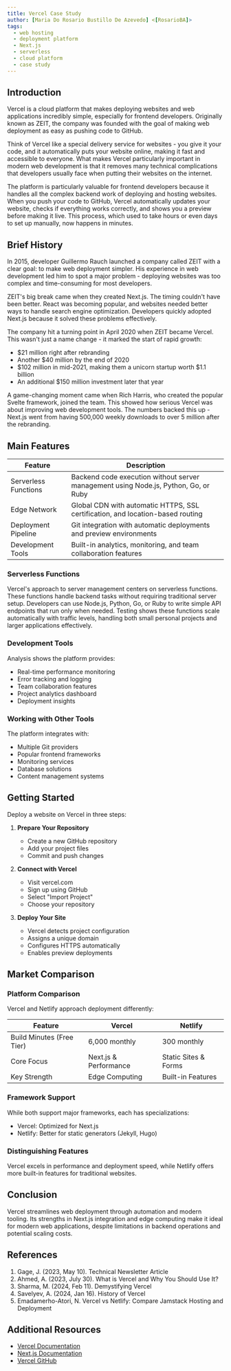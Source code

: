 ```yaml
---
title: Vercel Case Study
author: [Maria Do Rosario Bustillo De Azevedo] <[RosarioBA]>
tags:
  - web hosting
  - deployment platform
  - Next.js
  - serverless
  - cloud platform
  - case study
---
```


## Introduction

Vercel is a cloud platform that makes deploying websites and web applications incredibly simple, especially for frontend developers. Originally known as ZEIT, the company was founded with the goal of making web deployment as easy as pushing code to GitHub.

Think of Vercel like a special delivery service for websites - you give it your code, and it automatically puts your website online, making it fast and accessible to everyone. What makes Vercel particularly important in modern web development is that it removes many technical complications that developers usually face when putting their websites on the internet.

The platform is particularly valuable for frontend developers because it handles all the complex backend work of deploying and hosting websites. When you push your code to GitHub, Vercel automatically updates your website, checks if everything works correctly, and shows you a preview before making it live. This process, which used to take hours or even days to set up manually, now happens in minutes.

## Brief History

In 2015, developer Guillermo Rauch launched a company called ZEIT with a clear goal: to make web deployment simpler. His experience in web development led him to spot a major problem - deploying websites was too complex and time-consuming for most developers.

ZEIT's big break came when they created Next.js. The timing couldn't have been better. React was becoming popular, and websites needed better ways to handle search engine optimization. Developers quickly adopted Next.js because it solved these problems effectively.

The company hit a turning point in April 2020 when ZEIT became Vercel. This wasn't just a name change - it marked the start of rapid growth:
- $21 million right after rebranding
- Another $40 million by the end of 2020
- $102 million in mid-2021, making them a unicorn startup worth $1.1 billion
- An additional $150 million investment later that year

A game-changing moment came when Rich Harris, who created the popular Svelte framework, joined the team. This showed how serious Vercel was about improving web development tools. The numbers backed this up - Next.js went from having 500,000 weekly downloads to over 5 million after the rebranding.

## Main Features

| Feature | Description |
|---------|-------------|
| Serverless Functions | Backend code execution without server management using Node.js, Python, Go, or Ruby |
| Edge Network | Global CDN with automatic HTTPS, SSL certification, and location-based routing |
| Deployment Pipeline | Git integration with automatic deployments and preview environments |
| Development Tools | Built-in analytics, monitoring, and team collaboration features |

### Serverless Functions 

Vercel's approach to server management centers on serverless functions. These functions handle backend tasks without requiring traditional server setup. Developers can use Node.js, Python, Go, or Ruby to write simple API endpoints that run only when needed. Testing shows these functions scale automatically with traffic levels, handling both small personal projects and larger applications effectively.

### Development Tools
Analysis shows the platform provides:
- Real-time performance monitoring
- Error tracking and logging
- Team collaboration features
- Project analytics dashboard
- Deployment insights

### Working with Other Tools
The platform integrates with:
- Multiple Git providers
- Popular frontend frameworks
- Monitoring services
- Database solutions
- Content management systems

## Getting Started

Deploy a website on Vercel in three steps:

1. **Prepare Your Repository**
   - Create a new GitHub repository
   - Add your project files
   - Commit and push changes

2. **Connect with Vercel**
   - Visit vercel.com
   - Sign up using GitHub
   - Select "Import Project"
   - Choose your repository

3. **Deploy Your Site**
   - Vercel detects project configuration
   - Assigns a unique domain
   - Configures HTTPS automatically
   - Enables preview deployments

## Market Comparison

### Platform Comparison
Vercel and Netlify approach deployment differently:

| Feature | Vercel | Netlify |
|---------|---------|----------|
| Build Minutes (Free Tier) | 6,000 monthly | 300 monthly |
| Core Focus | Next.js & Performance | Static Sites & Forms |
| Key Strength | Edge Computing | Built-in Features |

### Framework Support
While both support major frameworks, each has specializations:
- Vercel: Optimized for Next.js
- Netlify: Better for static generators (Jekyll, Hugo)

### Distinguishing Features
Vercel excels in performance and deployment speed, while Netlify offers more built-in features for traditional websites.

## Conclusion

Vercel streamlines web deployment through automation and modern tooling. Its strengths in Next.js integration and edge computing make it ideal for modern web applications, despite limitations in backend operations and potential scaling costs.

## References

1. Gage, J. (2023, May 10). Technical Newsletter Article
2. Ahmed, A. (2023, July 30). What is Vercel and Why You Should Use It?
3. Sharma, M. (2024, Feb 11). Demystifying Vercel
4. Savelyev, A. (2024, Jan 16). History of Vercel
5. Emadamerho-Atori, N. Vercel vs Netlify: Compare Jamstack Hosting and Deployment

## Additional Resources

- [Vercel Documentation](https://vercel.com/docs)
- [Next.js Documentation](https://nextjs.org/docs)
- [Vercel GitHub](https://github.com/vercel/vercel)